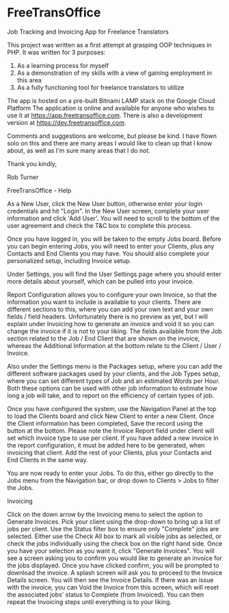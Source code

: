 # FreeTransOffice
Job Tracking and Invoicing App for Freelance Translators

This project was written as a first attempt at grasping OOP techniques in PHP.
It was written for 3 purposes:
  1. As a learning process for myself
  2. As a demonstration of my skills with a view of gaining employment in this area
  3. As a fully functioning tool for freelance translators to utilize
  
The app is hosted on a pre-built Bitnami LAMP stack on the Google Cloud Platform
The application is online and available for anyone who wishes to use it at https://app.freetransoffice.com. There is also a development version at https://dev.freetransoffice.com.

Comments and suggestions are welcome, but please be kind. I have flown solo on this and there are many areas I would like to clean up that I know about, as well as I'm sure many areas that I do not.

Thank you kindly,

Rob Turner


FreeTransOffice - Help

As a New User, click the New User button, otherwise enter your login credentials and hit "Login".
In the New User screen, complete your user information and click 'Add User'. You will need to scroll to the bottom of the user agreement and check the T&C box to complete this process.

Once you have logged in, you will be taken to the empty Jobs board. Before you can begin entering Jobs, you will need to enter your Clients, plus any Contacts and End Clients you may have. You should also complete your personalized setup, including Invoice setup.

Under Settings, you will find the User Settings page where you should enter more details about yourself, which can be pulled into your invoice.

Report Configuration allows you to configure your own Invoice, so that the information you want to include is available to your clients. There are different sections to this, where you can add your own text and your own fields / field headers. Unfortunately there is no preview as yet, but I will explain under Invoicing how to generate an invoice and void it so you can change the invoice if it is not to your liking.
The fields available from the Job section related to the Job / End Client that are shown on the invoice, whereas the Additional Information at the bottom relate to the Client / User / Invoice.

Also under the Settings menu is the Packages setup, where you can add the different software packages used by your clients, and the Job Types setup, where you can set different types of Job and an estimated Words per Hour. Both these options can be used with other job information to estimate how long a job will take, and to report on the efficiency of certain types of job.

Once you have configured the system, use the Navigation Panel at the top to load the Clients board and click New Client to enter a new Client. Once the Client information has been completed, Save the record using the button at the bottom. Please note the Invoice Report field under client will set which invoice type to use per client. If you have added a new invoice in the report configuration, it must be added here to be generated, when invoicing that client.
Add the rest of your Clients, plus your Contacts and End Clients in the same way.

You are now ready to enter your Jobs. To do this, either go directly to the Jobs menu from the Navigation bar, or drop down to Clients > Jobs to filter the Jobs. 

Invoicing

Click on the down arrow by the Invoicing menu to select the option to Generate Invoices.
Pick your client using the drop-down to bring up a list of jobs per client.
Use the Status filter box to ensure only "Complete" jobs are selected.
Either use the Check All box to mark all visible jobs as selected, or check the jobs individually using the check box on the right hand side.
Once you have your selection as you want it, click "Generate Invoices".
You will see a screen asking you to confirm you would like to generate an invoice for the jobs displayed.
Once you have clicked confirm, you will be prompted to download the invoice. A splash screen will ask you to proceed to the Invoice Details screen.
You will then see the Invoice Details. If there was an issue with the invoice, you can Void the Invoice from this screen, which will reset the associated jobs' status to Complete (from Invoiced). You can then repeat the Invoicing steps until everything is to your liking.



